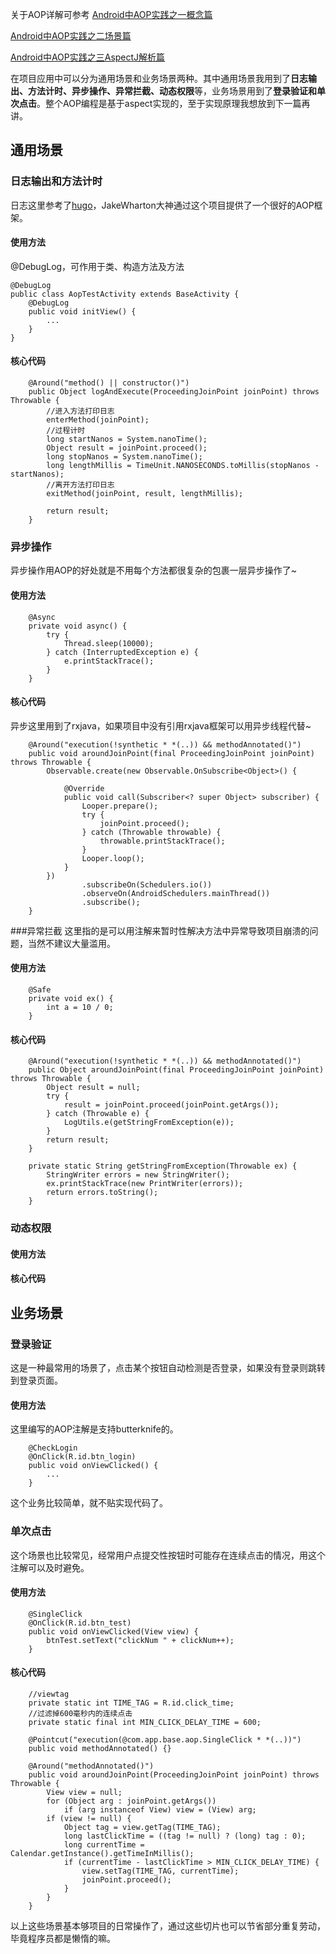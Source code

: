 关于AOP详解可参考
[Android中AOP实践之一概念篇](http://blog.csdn.net/anthony_3/article/details/78470499)

[Android中AOP实践之二场景篇](http://blog.csdn.net/anthony_3/article/details/78492497)

[Android中AOP实践之三AspectJ解析篇](http://blog.csdn.net/anthony_3/article/details/78509812)

在项目应用中可以分为通用场景和业务场景两种。其中通用场景我用到了**日志输出、方法计时、异步操作、异常拦截、动态权限**等，业务场景用到了**登录验证和单次点击**。整个AOP编程是基于aspect实现的，至于实现原理我想放到下一篇再讲。
 ## 通用场景

 ### 日志输出和方法计时
 日志这里参考了[hugo](https://github.com/JakeWharton/hugo)，JakeWharton大神通过这个项目提供了一个很好的AOP框架。
#### 使用方法
@DebugLog，可作用于类、构造方法及方法
```
@DebugLog
public class AopTestActivity extends BaseActivity {
    @DebugLog
    public void initView() {
        ...
    }
}
```
#### 核心代码
```
    @Around("method() || constructor()")
    public Object logAndExecute(ProceedingJoinPoint joinPoint) throws Throwable {
    	//进入方法打印日志
        enterMethod(joinPoint);
		//过程计时
        long startNanos = System.nanoTime();
        Object result = joinPoint.proceed();
        long stopNanos = System.nanoTime();
        long lengthMillis = TimeUnit.NANOSECONDS.toMillis(stopNanos - startNanos);
		//离开方法打印日志
        exitMethod(joinPoint, result, lengthMillis);

        return result;
    }
```
### 异步操作
异步操作用AOP的好处就是不用每个方法都很复杂的包裹一层异步操作了~
#### 使用方法
```
    @Async
    private void async() {
        try {
            Thread.sleep(10000);
        } catch (InterruptedException e) {
            e.printStackTrace();
        }
    }
```
#### 核心代码
异步这里用到了rxjava，如果项目中没有引用rxjava框架可以用异步线程代替~

```
    @Around("execution(!synthetic * *(..)) && methodAnnotated()")
    public void aroundJoinPoint(final ProceedingJoinPoint joinPoint) throws Throwable {
        Observable.create(new Observable.OnSubscribe<Object>() {

            @Override
            public void call(Subscriber<? super Object> subscriber) {
                Looper.prepare();
                try {
                    joinPoint.proceed();
                } catch (Throwable throwable) {
                    throwable.printStackTrace();
                }
                Looper.loop();
            }
        })
                .subscribeOn(Schedulers.io())
                .observeOn(AndroidSchedulers.mainThread())
                .subscribe();
    }
```
###异常拦截
这里指的是可以用注解来暂时性解决方法中异常导致项目崩溃的问题，当然不建议大量滥用。
#### 使用方法
```
    @Safe
    private void ex() {
        int a = 10 / 0;
    }
```
#### 核心代码
```
    @Around("execution(!synthetic * *(..)) && methodAnnotated()")
    public Object aroundJoinPoint(final ProceedingJoinPoint joinPoint) throws Throwable {
        Object result = null;
        try {
            result = joinPoint.proceed(joinPoint.getArgs());
        } catch (Throwable e) {
            LogUtils.e(getStringFromException(e));
        }
        return result;
    }

    private static String getStringFromException(Throwable ex) {
        StringWriter errors = new StringWriter();
        ex.printStackTrace(new PrintWriter(errors));
        return errors.toString();
    }
```
### 动态权限
#### 使用方法
#### 核心代码
## 业务场景
### 登录验证
这是一种最常用的场景了，点击某个按钮自动检测是否登录，如果没有登录则跳转到登录页面。
#### 使用方法
这里编写的AOP注解是支持butterknife的。
```
    @CheckLogin
    @OnClick(R.id.btn_login)
    public void onViewClicked() {
    	...
    }
```
这个业务比较简单，就不贴实现代码了。
### 单次点击
这个场景也比较常见，经常用户点提交性按钮时可能存在连续点击的情况，用这个注解可以及时避免。
#### 使用方法
```
    @SingleClick
    @OnClick(R.id.btn_test)
    public void onViewClicked(View view) {
        btnTest.setText("clickNum " + clickNum++);
    }
```
#### 核心代码
```
    //viewtag
    private static int TIME_TAG = R.id.click_time;
    //过滤掉600毫秒内的连续点击
    private static final int MIN_CLICK_DELAY_TIME = 600;

    @Pointcut("execution(@com.app.base.aop.SingleClick * *(..))")
    public void methodAnnotated() {}

    @Around("methodAnnotated()")
    public void aroundJoinPoint(ProceedingJoinPoint joinPoint) throws Throwable {
        View view = null;
        for (Object arg : joinPoint.getArgs())
            if (arg instanceof View) view = (View) arg;
        if (view != null) {
            Object tag = view.getTag(TIME_TAG);
            long lastClickTime = ((tag != null) ? (long) tag : 0);
            long currentTime = Calendar.getInstance().getTimeInMillis();
            if (currentTime - lastClickTime > MIN_CLICK_DELAY_TIME) {
                view.setTag(TIME_TAG, currentTime);
                joinPoint.proceed();
            }
        }
    }
```
以上这些场景基本够项目的日常操作了，通过这些切片也可以节省部分重复劳动，毕竟程序员都是懒惰的嘛。
